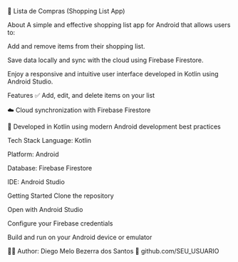 🛒 Lista de Compras (Shopping List App)

About
A simple and effective shopping list app for Android that allows users to:

Add and remove items from their shopping list.

Save data locally and sync with the cloud using Firebase Firestore.

Enjoy a responsive and intuitive user interface developed in Kotlin using Android Studio.

Features
✅ Add, edit, and delete items on your list

☁️ Cloud synchronization with Firebase Firestore

📱 Developed in Kotlin using modern Android development best practices

Tech Stack
Language: Kotlin

Platform: Android

Database: Firebase Firestore

IDE: Android Studio

Getting Started
Clone the repository

Open with Android Studio

Configure your Firebase credentials

Build and run on your Android device or emulator

👨‍💻 Author:
Diego Melo Bezerra dos Santos
🔗 github.com/SEU_USUARIO
